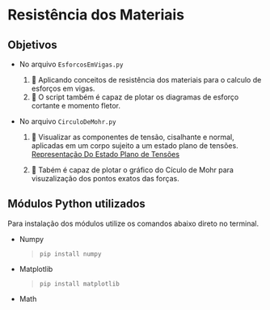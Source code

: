 # Resistência dos Materiais

## Objetivos

* No arquivo `EsforcosEmVigas.py`
  1. :wrench: Aplicando conceitos de resistência dos materiais para o calculo de esforços em vigas.
  2. :wrench: O script também é capaz de plotar os diagramas de esforço cortante e momento fletor.

* No arquivo `CirculoDeMohr.py`
  1. :wrench: Visualizar as componentes de tensão, cisalhante e normal, aplicadas em um corpo sujeito
  a um estado plano de tensões. <br>
  [Representação Do Estado Plano de Tensões](https://www.google.com/url?sa=i&url=https%3A%2F%2Fwww.tecconcursos.com.br%2Fquestoes%2F125416&psig=AOvVaw12HxkeAaYyapSrIunU0Tus&ust=1646628409819000&source=images&cd=vfe&ved=0CAsQjRxqFwoTCLi3p_7WsPYCFQAAAAAdAAAAABAJ)

  2. :wrench: Tabém é capaz de plotar o gráfico do Cículo de Mohr para visuzalização dos pontos exatos das forças.

## Módulos Python utilizados
Para instalação dos módulos utilize os comandos abaixo direto no terminal.

  * Numpy
    > `pip install numpy`

  * Matplotlib
    > `pip install matplotlib`

  * Math